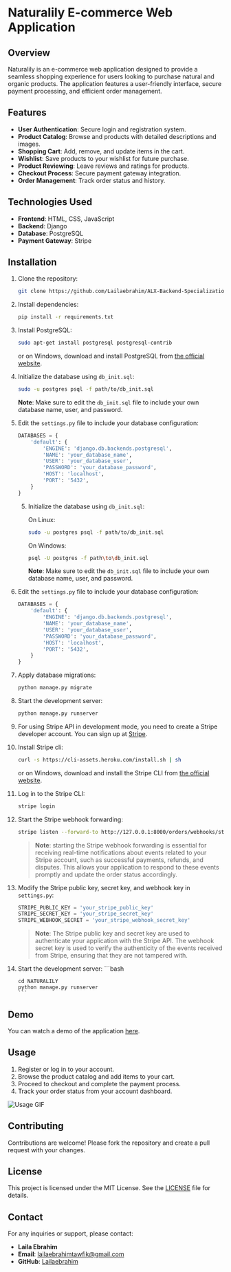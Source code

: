 # Naturalily E-commerce Web Application

## Overview

Naturalily is an e-commerce web application designed to provide a seamless shopping experience for users looking to purchase natural and organic products. The application features a user-friendly interface, secure payment processing, and efficient order management.

## Features

- **User Authentication**: Secure login and registration system.
- **Product Catalog**: Browse and products with detailed descriptions and images.
- **Shopping Cart**: Add, remove, and update items in the cart.
- **Wishlist**: Save products to your wishlist for future purchase.
- **Product Reviewing**: Leave reviews and ratings for products.
- **Checkout Process**: Secure payment gateway integration.
- **Order Management**: Track order status and history.

## Technologies Used

- **Frontend**: HTML, CSS, JavaScript
- **Backend**: Django
- **Database**: PostgreSQL
- **Payment Gateway**: Stripe

## Installation

1. Clone the repository:
    ```bash
    git clone https://github.com/Lailaebrahim/ALX-Backend-Specialization-Portfoilo-Project.git
    ```
2. Install dependencies:
    ```bash
    pip install -r requirements.txt
    ```
4. Install PostgreSQL:
    ```bash
    sudo apt-get install postgresql postgresql-contrib
    ```
    or on Windows, download and install PostgreSQL from [the official website](https://www.postgresql.org/download/).

5. Initialize the database using `db_init.sql`:
    ```bash
    sudo -u postgres psql -f path/to/db_init.sql
    ```
    **Note**: Make sure to edit the `db_init.sql` file to include your own database name, user, and password.

6. Edit the `settings.py` file to include your database configuration:
    ```python
    DATABASES = {
        'default': {
            'ENGINE': 'django.db.backends.postgresql',
            'NAME': 'your_database_name',
            'USER': 'your_database_user',
            'PASSWORD': 'your_database_password',
            'HOST': 'localhost',
            'PORT': '5432',
        }
    }
    ```
    5. Initialize the database using `db_init.sql`:

        On Linux:
        ```bash
        sudo -u postgres psql -f path/to/db_init.sql
        ```

        On Windows:
        ```bash
        psql -U postgres -f path\to\db_init.sql
        ```

        **Note**: Make sure to edit the `db_init.sql` file to include your own database name, user, and password.

6. Edit the `settings.py` file to include your database configuration:
    ```python
    DATABASES = {
        'default': {
            'ENGINE': 'django.db.backends.postgresql',
            'NAME': 'your_database_name',
            'USER': 'your_database_user',
            'PASSWORD': 'your_database_password',
            'HOST': 'localhost',
            'PORT': '5432',
        }
    }
    ```

7. Apply database migrations:
    ```bash
    python manage.py migrate
    ```
8. Start the development server:
    ```bash
    python manage.py runserver
    ```
9. For using Stripe API in development mode, you need to create a Stripe developer account. You can sign up at [Stripe](https://stripe.com).

10. Install Stripe cli:

    ```bash
    curl -s https://cli-assets.heroku.com/install.sh | sh
    ```

    or on Windows, download and install the Stripe CLI from [the official website](https://stripe.com/docs/stripe-cli#install).

11. Log in to the Stripe CLI:
    ```bash
    stripe login
    ```

12. Start the Stripe webhook forwarding:
    ```bash
    stripe listen --forward-to http://127.0.0.1:8000/orders/webhooks/stripe/
    ```

    > **Note**: starting the Stripe webhook forwarding is essential for receiving real-time notifications about events related to your Stripe account, such as successful payments, refunds, and disputes. This allows your application to respond to these events promptly and update the order status accordingly.

13. Modify the Stripe public key, secret key, and webhook key in `settings.py`:
    ```python
    STRIPE_PUBLIC_KEY = 'your_stripe_public_key'
    STRIPE_SECRET_KEY = 'your_stripe_secret_key'
    STRIPE_WEBHOOK_SECRET = 'your_stripe_webhook_secret_key'
    ```

    > **Note**: The Stripe public key and secret key are used to authenticate your application with the Stripe API. The webhook secret key is used to verify the authenticity of the events received from Stripe, ensuring that they are not tampered with.

14. Start the development server:
        ```bash

        cd NATURALILY
        python manage.py runserver
        ```
    
## Demo

You can watch a demo of the application [here](https://drive.google.com/file/d/1XljO8evxLmdAusRnxOp9m5jJ9ouqEC4F/view).

## Usage

1. Register or log in to your account.
2. Browse the product catalog and add items to your cart.
3. Proceed to checkout and complete the payment process.
4. Track your order status from your account dashboard.

![Usage GIF](NATURALILY.gif)

## Contributing

Contributions are welcome! Please fork the repository and create a pull request with your changes.

## License

This project is licensed under the MIT License. See the [LICENSE](LICENSE) file for details.

## Contact

For any inquiries or support, please contact:

- **Laila Ebrahim**
- **Email**: lailaebrahimtawfik@gmail.com
- **GitHub**: [Lailaebrahim](https://github.com/Lailaebrahim)